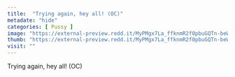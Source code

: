 ```yaml
---
title:  "Trying again, hey all! (OC)"
metadate: "hide"
categories: [ Pussy ]
image: "https://external-preview.redd.it/MyPMgx7La_ffknmR2f0pbuGQTn-beWxQghrB73iwKnM.jpg?auto=webp&s=afc0bda940d1f128b315bd083017be40261d6e08"
thumb: "https://external-preview.redd.it/MyPMgx7La_ffknmR2f0pbuGQTn-beWxQghrB73iwKnM.jpg?width=216&crop=smart&auto=webp&s=ebb9d2e47f6fcca01e9d4085c46229e2f2447d87"
visit: ""
---
```

Trying again, hey all! (OC)
